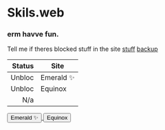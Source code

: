  # Skils.web
 ### erm havve fun.
Tell me if theres blocked stuff in the site
[stuff](stuff.md)
[backup](backup.md)

| Status | Site |
|-----:|---------------|
|Unbloc| Emerald ✨    |
|Unbloc| Equinox       |
|   N/a|               |



<a href="https://eflb.is-cool.dev/">
  <button type="button" class="btn btn-outline-primary">Emerald ✨</button>
</a>


<a href="https://asd98012mk3ls.github.io/">
  <button type="button" class="btn btn-outline-primary">Equinox</button>
</a>
